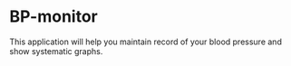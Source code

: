 # BP-monitor
This application will help you maintain record of your blood pressure and show systematic graphs.
